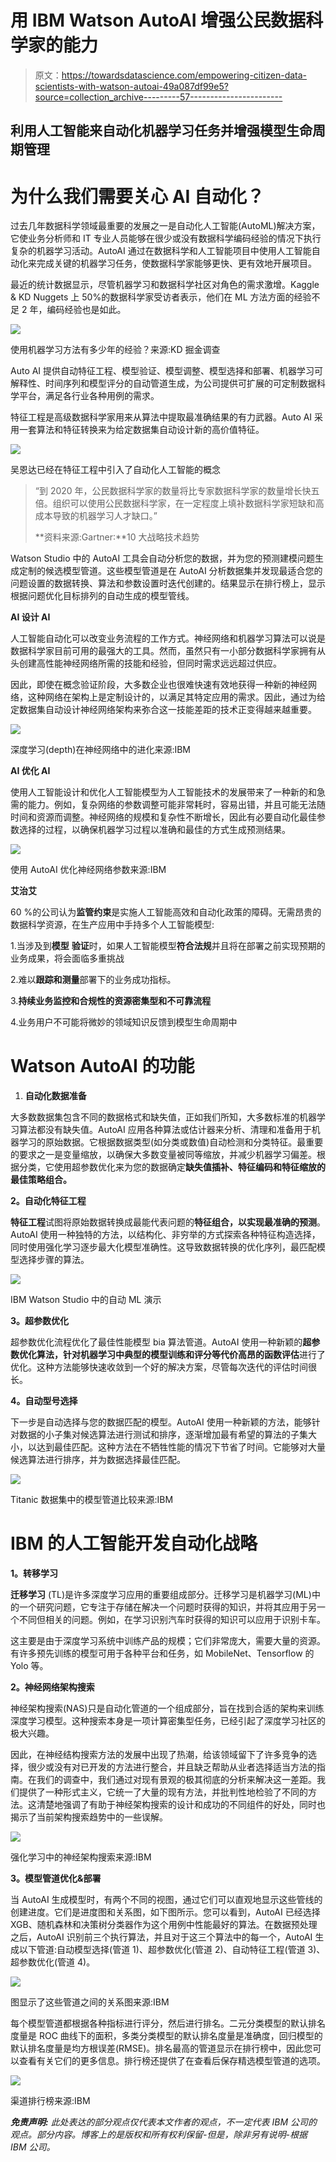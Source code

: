 # 用 IBM Watson AutoAI 增强公民数据科学家的能力

> 原文：<https://towardsdatascience.com/empowering-citizen-data-scientists-with-watson-autoai-49a087df99e5?source=collection_archive---------57----------------------->

## 利用人工智能来自动化机器学习任务并增强模型生命周期管理

# 为什么我们需要关心 AI 自动化？

过去几年数据科学领域最重要的发展之一是自动化人工智能(AutoML)解决方案，它使业务分析师和 IT 专业人员能够在很少或没有数据科学编码经验的情况下执行复杂的机器学习活动。AutoAI 通过在数据科学和人工智能项目中使用人工智能自动化来完成关键的机器学习任务，使数据科学家能够更快、更有效地开展项目。

最近的统计数据显示，尽管机器学习和数据科学社区对角色的需求激增。Kaggle & KD Nuggets 上 50%的数据科学家受访者表示，他们在 ML 方法方面的经验不足 2 年，编码经验也是如此。

![](img/9474c1d70c91471b524763496c3e0724.png)

使用机器学习方法有多少年的经验？来源:KD 掘金调查

Auto AI 提供自动特征工程、模型验证、模型调整、模型选择和部署、机器学习可解释性、时间序列和模型评分的自动管道生成，为公司提供可扩展的可定制数据科学平台，满足各行业各种用例的需求。

特征工程是高级数据科学家用来从算法中提取最准确结果的有力武器。Auto AI 采用一套算法和特征转换来为给定数据集自动设计新的高价值特征。

![](img/f1d7d23077fa955a5a73998378076364.png)

吴恩达已经在特征工程中引入了自动化人工智能的概念

> “到 2020 年，公民数据科学家的数量将比专家数据科学家的数量增长快五倍。组织可以使用公民数据科学家，在一定程度上填补数据科学家短缺和高成本导致的机器学习人才缺口。”
> 
> **资料来源:Gartner:**10 大战略技术趋势

Watson Studio 中的 AutoAI 工具会自动分析您的数据，并为您的预测建模问题生成定制的候选模型管道。这些模型管道是在 AutoAI 分析数据集并发现最适合您的问题设置的数据转换、算法和参数设置时迭代创建的。结果显示在排行榜上，显示根据问题优化目标排列的自动生成的模型管线。

**AI 设计 AI**

人工智能自动化可以改变业务流程的工作方式。神经网络和机器学习算法可以说是数据科学家目前可用的最强大的工具。然而，虽然只有一小部分数据科学家拥有从头创建高性能神经网络所需的技能和经验，但同时需求远远超过供应。

因此，即使在概念验证阶段，大多数企业也很难快速有效地获得一种新的神经网络，这种网络在架构上是定制设计的，以满足其特定应用的需求。因此，通过为给定数据集自动设计神经网络架构来弥合这一技能差距的技术正变得越来越重要。

![](img/b13d3da20ed92be3b21f6ff28a927ced.png)

深度学习(depth)在神经网络中的进化来源:IBM

**AI 优化 AI**

使用人工智能设计和优化人工智能模型为人工智能技术的发展带来了一种新的和急需的能力。例如，复杂网络的参数调整可能非常耗时，容易出错，并且可能无法随时间和资源而调整。神经网络的规模和复杂性不断增长，因此有必要自动化最佳参数选择的过程，以确保机器学习过程以准确和最佳的方式生成预测结果。

![](img/a17d337f3e8f9d6ea1b13ff1b380ef0f.png)

使用 AutoAI 优化神经网络参数来源:IBM

**艾治艾**

60 %的公司认为**监管约束**是实施人工智能高效和自动化政策的障碍。无需昂贵的数据科学资源，在生产应用中手持多个人工智能模型:

1.当涉及到**模型** **验证**时，如果人工智能模型**符合法规**并且将在部署之前实现预期的业务成果，将会面临多重挑战

2.难以**跟踪和测量**部署下的业务成功指标。

3.**持续业务监控和合规性的资源密集型和不可靠流程**

4.业务用户不可能将微妙的领域知识反馈到模型生命周期中

# Watson AutoAI 的功能

1.  **自动化数据准备**

大多数数据集包含不同的数据格式和缺失值，正如我们所知，大多数标准的机器学习算法都没有缺失值。AutoAI 应用各种算法或估计器来分析、清理和准备用于机器学习的原始数据。它根据数据类型(如分类或数值)自动检测和分类特征。最重要的要求之一是变量缩放，以确保大多数变量被同等缩放，并减少机器学习偏差。根据分类，它使用超参数优化来为您的数据确定**缺失值插补、特征编码和特征缩放的最佳策略组合。**

**2。自动化特征工程**

**特征工程**试图将原始数据转换成最能代表问题的**特征组合，以实现最准确的预测**。AutoAI 使用一种独特的方法，以结构化、非穷举的方式探索各种特征构造选择，同时使用强化学习逐步最大化模型准确性。这导致数据转换的优化序列，最匹配模型选择步骤的算法。

![](img/107c51eaa9d3ac444db8ead66dd2504a.png)

IBM Watson Studio 中的自动 ML 演示

**3。超参数优化**

超参数优化流程优化了最佳性能模型 bia 算法管道。AutoAI 使用一种新颖的**超参数优化算法，针对机器学习中典型的模型训练和评分等代价高昂的函数评估**进行了优化。这种方法能够快速收敛到一个好的解决方案，尽管每次迭代的评估时间很长。

**4。自动型号选择**

下一步是自动选择与您的数据匹配的模型。AutoAI 使用一种新颖的方法，能够针对数据的小子集对候选算法进行测试和排序，逐渐增加最有希望的算法的子集大小，以达到最佳匹配。这种方法在不牺牲性能的情况下节省了时间。它能够对大量候选算法进行排序，并为数据选择最佳匹配。

![](img/1bc3f75f787f4f0a255f2e7e2ccc55ef.png)

Titanic 数据集中的模型管道比较来源:IBM

# IBM 的人工智能开发自动化战略

**1。转移学习**

**迁移学习** (TL)是许多深度学习应用的重要组成部分。迁移学习是机器学习(ML)中的一个研究问题，它专注于存储在解决一个问题时获得的知识，并将其应用于另一个不同但相关的问题。例如，在学习识别汽车时获得的知识可以应用于识别卡车。

这主要是由于深度学习系统中训练产品的规模；它们非常庞大，需要大量的资源。有许多预先训练的模型可用于各种平台和任务，如 MobileNet、Tensorflow 的 Yolo 等。

**2。神经网络架构搜索**

神经架构搜索(NAS)只是自动化管道的一个组成部分，旨在找到合适的架构来训练深度学习模型。这种搜索本身是一项计算密集型任务，已经引起了深度学习社区的极大兴趣。

因此，在神经结构搜索方法的发展中出现了热潮，给该领域留下了许多竞争的选择，很少或没有对已开发的方法进行整合，并且缺乏帮助从业者选择适当方法的指南。在我们的调查中，我们通过对现有景观的极其彻底的分析来解决这一差距。我们提供了一种形式主义，它统一了大量的现有方法，并批判性地检验了不同的方法。这清楚地强调了有助于神经架构搜索的设计和成功的不同组件的好处，同时也揭示了当前架构搜索趋势中的一些误解。

![](img/bc6ade136fbd1659024cd6a6192c4965.png)

强化学习中的神经架构搜索来源:IBM

**3。模型管道优化&部署**

当 AutoAI 生成模型时，有两个不同的视图，通过它们可以直观地显示这些管线的创建进度。它们是进度图和关系图，如下图所示。您可以看到，AutoAI 已经选择 XGB、随机森林和决策树分类器作为这个用例中性能最好的算法。在数据预处理之后，AutoAI 识别前三个执行算法，并且对于这三个算法中的每一个，AutoAI 生成以下管道:自动模型选择(管道 1)、超参数优化(管道 2)、自动特征工程(管道 3)、超参数优化(管道 4)。

![](img/7017171540cc9765c86170f210d8426d.png)

图显示了这些管道之间的关系图来源:IBM

每个模型管道都根据各种指标进行评分，然后进行排名。二元分类模型的默认排名度量是 ROC 曲线下的面积，多类分类模型的默认排名度量是准确度，回归模型的默认排名度量是均方根误差(RMSE)。排名最高的管道显示在排行榜中，因此您可以查看有关它们的更多信息。排行榜还提供了在查看后保存精选模型管道的选项。

![](img/bf5912441feef0680f794ab8ee772ca7.png)

渠道排行榜来源:IBM

***免责声明:*** *此处表达的部分观点仅代表本文作者的观点，不一定代表 IBM 公司的观点。部分内容。博客上的是版权和所有权利保留-但是，除非另有说明-根据 IBM 公司。*